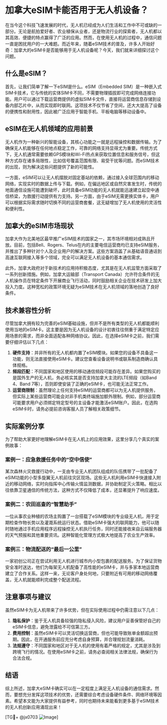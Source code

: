 # 加拿大eSIM卡能否用于无人机设备？

在当今这个科技飞速发展的时代，无人机已经成为人们生活和工作中不可或缺的一部分。无论是航拍爱好者、农业植保从业者，还是物流行业的探索者，无人机都以其高效、便捷的特点赢得了广泛的应用。然而，在使用无人机的过程中，通信问题一直是困扰用户的一大难题。而近年来，随着eSIM技术的普及，许多人开始好奇：加拿大的eSIM卡是否能够用于无人机设备呢？今天，我们就来详细探讨这个问题。

## 什么是eSIM？

首先，让我们简单了解一下eSIM是什么。eSIM（Embedded SIM）是一种嵌入式SIM卡技术，它与传统的实体SIM卡不同，不需要物理插拔即可完成网络连接功能。用户可以通过下载运营商提供的虚拟SIM卡文件，直接将运营商信息存储到设备内部芯片中，从而实现即时联网。这项技术不仅节省了空间，还大大提高了设备的便携性和耐用性，因此被广泛应用于智能手机、平板电脑等移动设备中。

## eSIM在无人机领域的应用前景

无人机作为一种新兴的智能设备，其核心功能之一就是远程操控和数据传输。为了确保无人机能够在任何地点稳定工作，可靠的网络支持显得尤为重要。传统方式下，无人机通常需要依赖GPS模块和Wi-Fi热点来获取位置信息和服务信号，但这种方式存在诸多局限性，比如信号覆盖范围有限、易受干扰等问题。而eSIM技术的出现，则为解决这些问题提供了新的可能性。

一方面，eSIM可以让无人机摆脱对固定基站的依赖，通过接入全球范围内的移动网络，实现实时的数据上传与下载。例如，在偏远地区或自然灾害发生时，传统的地面通信设施可能遭到破坏，此时具备eSIM功能的无人机就能迅速建立起空中通信桥梁，为救援行动提供有力支持。另一方面，由于eSIM无需更换实体卡，用户可以根据实际需求随时切换不同的运营商套餐，这无疑增加了无人机使用的灵活性和便利性。

## 加拿大的eSIM市场现状

加拿大作为北美地区最早推广eSIM技术的国家之一，其市场环境相对成熟且开放。目前，包括Bell、Rogers、Telus在内的主要电信运营商均已支持eSIM服务，并推出了多种针对个人及企业用户的解决方案。这些方案涵盖了从基础语音通话到高速互联网接入等多个领域，完全可以满足无人机设备的基本通信需求。

此外，加拿大政府对于新技术的应用持积极态度，尤其是在无人机监管方面采取了一系列创新措施。例如，加拿大运输部（Transport Canada）允许符合条件的无人机操作员在特定条件下开展商业飞行活动，同时鼓励相关企业在技术研发上加大投入力度。这种宽松的政策环境无疑为eSIM技术在无人机领域的落地创造了良好条件。

## 技术兼容性分析

尽管加拿大拥有较为完善的eSIM基础设施，但并不是所有类型的无人机都能顺利使用当地的eSIM卡。这主要是因为无人机设备的设计初衷往往侧重于满足特定应用场景的需求，而非全面适配各种网络协议。因此，在选择eSIM卡之前，我们需要仔细评估以下几点：

1. **硬件支持**：并非所有的无人机都内置了eSIM模块。如果您的设备不具备这一功能，则无法直接使用eSIM卡。建议您查看设备说明书或联系制造商确认具体规格。
2. **频段匹配**：不同国家和地区使用的移动通信频段可能存在差异。如果您购买的是国外生产的无人机，务必核实其是否支持加拿大主流的LTE频段（如Band 4、Band 7等），否则即使安装了正确的eSIM卡，也可能无法正常工作。
3. **运营商限制**：虽然理论上任何支持eSIM的运营商都可以为无人机提供服务，但实际上某些运营商可能会对非手机类终端施加额外限制。例如，部分运营商可能要求用户必须绑定特定型号的主设备才能激活eSIM账户。因此，在选购eSIM卡时，请务必提前咨询客服人员了解相关政策细节。

## 实际案例分享

为了帮助大家更好地理解eSIM卡在无人机上的应用效果，这里分享几个真实的案例故事：

### 案例一：应急救援任务中的“空中信使”
某次森林火灾救援行动中，一支由专业无人机团队组成的队伍携带了一批配备了eSIM功能的小型多旋翼无人机前往灾区现场。这些无人机利用eSIM卡快速接入附近的移动网络，实时向指挥中心传输火情监测数据，并协助制定灭火策略。相比以往依靠卫星通信的传统方法，这种方式不仅降低了成本，还显著提升了响应速度。

### 案例二：农田巡查的“智慧助手”
一位从事农业种植的农场主购置了一台搭载了eSIM模块的专业级无人机，用于定期检查作物长势以及灌溉系统运行状态。借助eSIM卡强大的联网能力，他可以随时随地通过手机应用程序远程操控无人机执行任务，同时还能接收来自云端服务器的天气预报和其他重要资讯。这种智能化管理方式极大地提高了农业生产效率。

### 案例三：物流配送的“最后一公里”
一家初创公司正在尝试利用无人机进行城市内小型包裹的配送服务。为了保证货物安全准时送达，他们为每架无人机配备了高性能的eSIM卡，并与多家本地运营商建立了合作关系。这样一来，无论客户身处何地，只要附近有可用的移动网络覆盖，无人机就能顺利完成整个配送流程。

## 注意事项与建议

虽然eSIM卡为无人机带来了许多优势，但在实际使用过程中仍需注意以下几点：

1. **隐私保护**：鉴于无人机具备较强的隐私侵入风险，建议用户妥善保管好自己的eSIM卡信息，避免泄露给不可信第三方。
2. **费用控制**：虽然eSIM卡可以灵活切换运营商，但也可能导致账单金额超出预期。因此，在开通服务前应充分考虑自身预算，并合理规划流量消耗。
3. **法规遵守**：不同国家和地区对于无人机的使用有着严格的规定，尤其是涉及到跨境飞行的情况。在使用eSIM卡之前，请务必查阅相关法律法规，确保行为合法合规。

## 结语

综上所述，加拿大eSIM卡确实可以在一定程度上满足无人机设备的通信需求。然而，要想充分发挥这项技术的优势，还需要综合考虑设备硬件条件、网络环境等因素。希望本文能为大家提供有益参考，同时也期待未来能看到更多基于eSIM技术的无人机创新应用涌现出来！

[TG💪+ @jx0703 ![Image](https://github.com/user-attachments/assets/dbca1d08-cadb-493c-b0ec-ad6f7a83f270)]
